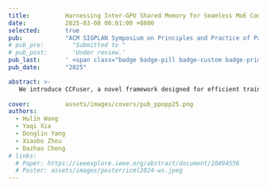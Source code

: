 ```yaml
---
title:          Harnessing Inter-GPU Shared Memory for Seamless MoE Communication-Computation Fusion
date:           2025-03-08 00:01:00 +0800
selected:       true
pub:            "ACM SIGPLAN Symposium on Principles and Practice of Parallel Programming (PPoPP)"
# pub_pre:        "Submitted to "
# pub_post:       'Under review.'
pub_last:       ' <span class="badge badge-pill badge-custom badge-primary">Conference</span><span class="badge badge-pill badge-custom badge-danger">CCF-A</span>'
pub_date:       "2025"

abstract: >-
   We introduce CCFuser, a novel framework designed for efficient training of MoE models.
  
cover:          assets/images/covers/pub_ppopp25.png
authors:
  - Hulin Wang
  - Yaqi Xia
  - Donglin Yang
  - Xiaobo Zhou
  - Dazhao Cheng
# links:
  # Paper: https://ieeexplore.ieee.org/abstract/document/10494556
  # Poster: assets/images/poster/icml2024-ws.jpeg
---
```

